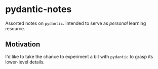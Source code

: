 # pydantic-notes
Assorted notes on `pydantic`. Intended to serve as _personal_ learning resource.

## Motivation
I'd like to take the chance to experiment a bit with `pydantic` to grasp its lower-level details.
